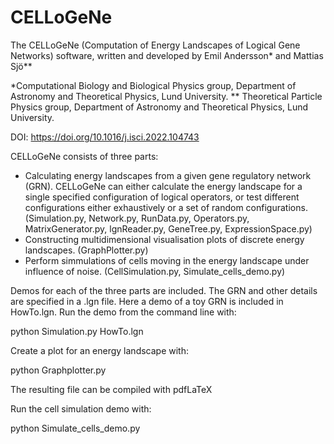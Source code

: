 # CELLoGeNe
The CELLoGeNe (Computation of Energy Landscapes of Logical Gene Networks) software, written and developed by Emil Andersson* and Mattias Sjö**

\*Computational Biology and Biological Physics group, Department of Astronomy and Theoretical Physics, Lund University.
** Theoretical Particle Physics group, Department of Astronomy and Theoretical Physics, Lund University.

DOI: https://doi.org/10.1016/j.isci.2022.104743

CELLoGeNe consists of three parts:
  * Calculating energy landscapes from a given gene regulatory network (GRN). CELLoGeNe can either calculate the energy landscape for a single specified configuration of logical operators, or test different configurations either exhaustively or a set of random configurations. (Simulation.py, Network.py, RunData.py, Operators.py, MatrixGenerator.py, lgnReader.py, GeneTree.py, ExpressionSpace.py)
  * Constructing multidimensional visualisation plots of discrete energy landscapes. (GraphPlotter.py)
  * Perform simmulations of cells moving in the energy landscape under influence of noise. (CellSimulation.py, Simulate_cells_demo.py)

Demos for each of the three parts are included. The GRN and other details are specified in a .lgn file. Here a demo of a toy GRN is included in HowTo.lgn. Run the demo from the command line with:

python Simulation.py HowTo.lgn

Create a plot for an energy landscape with:

python Graphplotter.py

The resulting file can be compiled with pdfLaTeX

Run the cell simulation demo with:

python Simulate_cells_demo.py
